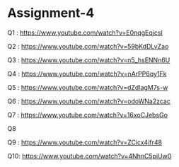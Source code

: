 # Assignment-4
Q1 : https://www.youtube.com/watch?v=E0nqgEqjcsI

Q2 : https://www.youtube.com/watch?v=59bKdDLvZao

Q3 : https://www.youtube.com/watch?v=n5_hsENNn6U

Q4 : https://www.youtube.com/watch?v=nArPP6qy1Fk

Q5 : https://www.youtube.com/watch?v=dZdIagM7s-w

Q6 : https://www.youtube.com/watch?v=odoWNa2zcac

Q7 : https://www.youtube.com/watch?v=16xoCJebsGo

Q8 

Q9 : https://www.youtube.com/watch?v=ZCicx4ifr48

Q10: https://www.youtube.com/watch?v=4NhnC5piUw0
